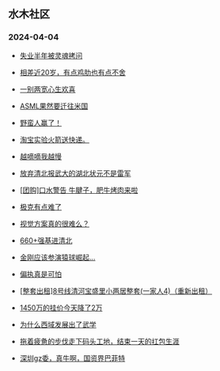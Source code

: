 ## 水木社区 
### 2024-04-04

+ [失业半年被灵魂拷问](https://www.mysmth.net/nForum/article/WorkingLife/16670)

+ [相差近20岁，有点鸡肋也有点不舍](https://www.mysmth.net/nForum/article/Love/6292271)

+ [一别两宽心生欢喜](https://www.mysmth.net/nForum/article/FamilyLife/1766644416)

+ [ASML果然要迁往米国](https://www.mysmth.net/nForum/article/METech/477389)

+ [野蛮人赢了！](https://www.mysmth.net/nForum/article/OurEstate/2936442)

+ [淘宝实验火箭送快递。](https://www.mysmth.net/nForum/article/Aero/433651)

+ [越嘀嘀我越慢](https://www.mysmth.net/nForum/article/AutoWorld/1944802271)

+ [放弃清北报武大的湖北状元不是雷军](https://www.mysmth.net/nForum/article/GaoKao/551376)

+ [[团购]口水警告 牛腱子，肥牛烤肉来啦](https://www.mysmth.net/nForum/article/ADAgent_TG/1319795)

+ [极克有点难了](https://www.mysmth.net/nForum/article/GreenAuto/1527570)

+ [视觉方案真的很难么？](https://www.mysmth.net/nForum/article/GreenAuto/1529127)

+ [660+强基进清北](https://www.mysmth.net/nForum/article/GaoKao/551349)

+ [金刚应该参演猿球崛起...](https://www.mysmth.net/nForum/article/Movielife/6272)

+ [偏执真是可怕](https://www.mysmth.net/nForum/article/MyFamily/253324)

+ [[整套出租]8号线清河宝盛里小两居整套(一家人4)（重新出租）](https://www.mysmth.net/nForum/article/HouseRent/798112)

+ [1450万的挂价今天降了2万](https://www.mysmth.net/nForum/article/OurEstate/2937044)

+ [为什么西域发展出了武学](https://www.mysmth.net/nForum/article/Emprise/387047)

+ [拖着疲惫的步伐走下码头工地，结束一天的扛包生涯](https://www.mysmth.net/nForum/article/Love/6292285)

+ [深圳gz委，真牛啊，国资界巴菲特](https://www.mysmth.net/nForum/article/Stock/10824766)

